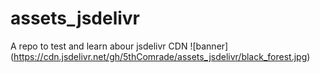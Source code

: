 # assets_jsdelivr
A repo to test and learn abour jsdelivr CDN
![banner]
(https://cdn.jsdelivr.net/gh/5thComrade/assets_jsdelivr/black_forest.jpg)
